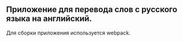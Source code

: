 ## Приложение для перевода слов с русского языка на английский.   
Для сборки приложения используется webpack.
